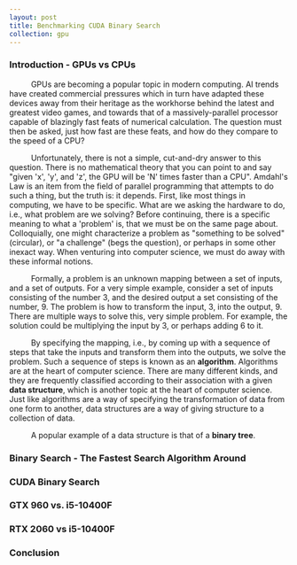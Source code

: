 ```yaml
---
layout: post
title: Benchmarking CUDA Binary Search
collection: gpu
---
```

### Introduction - GPUs vs CPUs
$\hspace{1cm}$ GPUs are becoming a popular topic in modern computing. AI trends have created commercial pressures which in turn have adapted these devices away from their heritage as the workhorse behind the latest and greatest video games, and towards that of a massively-parallel processor capable of blazingly fast feats of numerical calculation. The question must then be asked, just how fast are these feats, and how do they compare to the speed of a CPU?

$\hspace{1cm}$ Unfortunately, there is not a simple, cut-and-dry answer to this question. There is no mathematical theory that you can point to and say "given 'x', 'y', and 'z', the GPU will be 'N' times faster than a CPU". Amdahl's Law is an item from the field of parallel programming that attempts to do such a thing, but the truth is: it depends. First, like most things in computing, we have to be specific. What are we asking the hardware to do, i.e., what problem are we solving? Before continuing, there is a specific meaning to what a 'problem' is, that we must be on the same page about. Colloquially, one might characterize a problem as "something to be solved" (circular), or "a challenge" (begs the question), or perhaps in some other inexact way. When venturing into computer science, we must do away with these informal notions.  

$\hspace{1cm}$ Formally, a problem is an unknown mapping between a set of inputs, and a set of outputs. For a very simple example, consider a set of inputs consisting of the number $3$, and the desired output a set consisting of the number, $9$. The problem is how to transform the input, $3$, into the output, $9$. There are multiple ways to solve this, very simple problem. For example, the solution could be multiplying the input by $3$, or perhaps adding $6$ to it.

$\hspace{1cm}$ By specifying the mapping, i.e., by coming up with a sequence of steps that take the inputs and transform them into the outputs, we solve the problem. Such a sequence of steps is known as an $\textbf{algorithm}$. Algorithms are at the heart of computer science. There are many different kinds, and they are frequently classified according to their association with a given $\textbf{data structure}$, which is another topic at the heart of computer science. Just like algorithms are a way of specifying the transformation of data from one form to another, data structures are a way of giving structure to a collection of data. 

$\hspace{1cm}$ A popular example of a data structure is that of a $\textbf{binary tree}$. 

### Binary Search - The Fastest Search Algorithm Around


### CUDA Binary Search

### GTX 960 vs. i5-10400F

### RTX 2060 vs i5-10400F

### Conclusion